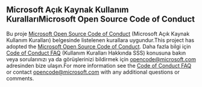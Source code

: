 ## <a name="microsoft-open-source-code-of-conduct"></a><span data-ttu-id="5d151-101">Microsoft Açık Kaynak Kullanım Kuralları</span><span class="sxs-lookup"><span data-stu-id="5d151-101">Microsoft Open Source Code of Conduct</span></span>
<span data-ttu-id="5d151-102">Bu proje [Microsoft Open Source Code of Conduct](https://opensource.microsoft.com/codeofconduct/) (Microsoft Açık Kaynak Kullanım Kuralları) belgesinde listelenen kurallara uygundur.</span><span class="sxs-lookup"><span data-stu-id="5d151-102">This project has adopted the [Microsoft Open Source Code of Conduct](https://opensource.microsoft.com/codeofconduct/).</span></span>
<span data-ttu-id="5d151-103">Daha fazla bilgi için [Code of Conduct FAQ](https://opensource.microsoft.com/codeofconduct/faq/) (Kullanım Kuralları Hakkında SSS) konusuna bakın veya sorularınızı ya da görüşlerinizi bildirmek için [opencode@microsoft.com](mailto:opencode@microsoft.com) adresinden bize ulaşın.</span><span class="sxs-lookup"><span data-stu-id="5d151-103">For more information see the [Code of Conduct FAQ](https://opensource.microsoft.com/codeofconduct/faq/) or contact [opencode@microsoft.com](mailto:opencode@microsoft.com) with any additional questions or comments.</span></span>